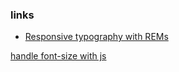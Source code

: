 ### links

+   [Responsive typography with REMs](http://blog.bugsnag.com/responsive-typography-with-rems)


[handle font-size with js](../js-tips/responsive.js)
